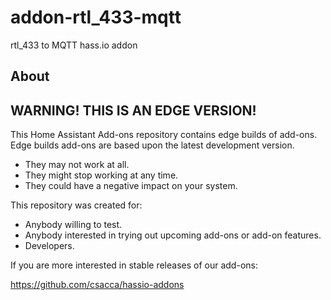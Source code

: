 # addon-rtl_433-mqtt
rtl_433 to MQTT hass.io addon

## About

## WARNING! THIS IS AN EDGE VERSION!

This Home Assistant Add-ons repository contains edge builds of add-ons.
Edge builds add-ons are based upon the latest development version.

- They may not work at all.
- They might stop working at any time.
- They could have a negative impact on your system.

This repository was created for:

- Anybody willing to test.
- Anybody interested in trying out upcoming add-ons or add-on features.
- Developers.

If you are more interested in stable releases of our add-ons:

<https://github.com/csacca/hassio-addons>

[release-shield]: https://img.shields.io/badge/version-79da302-blue.svg
[release]: https://github.com/csacca/addon-rtl_433-mqtt/tree/79da302